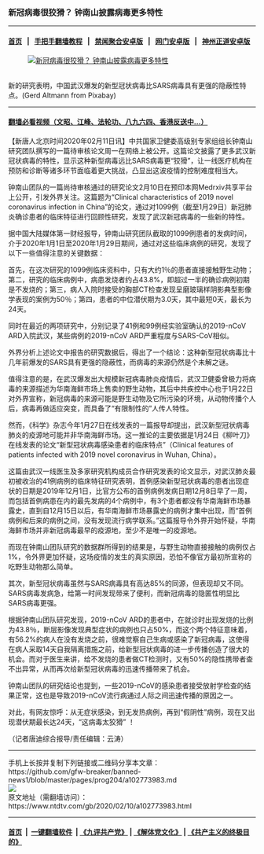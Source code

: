 ### 新冠病毒很狡猾？ 钟南山披露病毒更多特性
------------------------

#### [首页](https://github.com/gfw-breaker/banned-news1/blob/master/README.md) &nbsp;&nbsp;|&nbsp;&nbsp; [手把手翻墙教程](https://github.com/gfw-breaker/guides/wiki) &nbsp;&nbsp;|&nbsp;&nbsp; [禁闻聚合安卓版](https://github.com/gfw-breaker/bn-android) &nbsp;&nbsp;|&nbsp;&nbsp; [网门安卓版](https://github.com/oGate2/oGate) &nbsp;&nbsp;|&nbsp;&nbsp; [神州正道安卓版](https://github.com/SzzdOgate/update) 



<div><div class="featured_image">
 <a href="https://i.ntdtv.com/assets/uploads/2020/02/mouth-guard-4801623_1280.jpg" target="_blank">
  <figure>
   <img alt="新冠病毒很狡猾？ 钟南山披露病毒更多特性" src="https://i.ntdtv.com/assets/uploads/2020/02/mouth-guard-4801623_1280-800x450.jpg"/>
  </figure><br/>
 </a>
 <span class="caption">
  新的研究表明，中国武汉爆发的新型冠状病毒比SARS病毒具有更强的隐蔽性特点。(Gerd Altmann from Pixabay)
 </span>
</div>
</div><hr/>

#### [翻墙必看视频（文昭、江峰、法轮功、八九六四、香港反送中...）](https://github.com/gfw-breaker/banned-news1/blob/master/pages/link3.md)

<div><div class="post_content" itemprop="articleBody">
 <p>
  【新唐人北京时间2020年02月11日讯】中共国家卫健委高级别专家组组长钟南山研究团队撰写的一篇待审核论文周一在网络上被公开。这篇论文披露了更多武汉新冠状病毒的特性，显示这种新型病毒远比SARS病毒更“狡猾”，让一线医疗机构在预防和诊断等诸多环节面临着更大挑战，凸显出这波疫情的控制难度相当大。
 </p>
 <p>
  钟南山团队的一篇尚待审核通过的研究论文2月10日在预印本网Medrxiv共享平台上公开，引发外界关注。这篇题为“Clinical characteristics of 2019 novel coronavirus infection in China”的论文，通过对1099例（截至1月29日）新冠肺炎确诊患者的临床特征进行回顾性研究，发现了武汉新冠病毒的一些新的特性。
 </p>
 <p>
  据中国大陆媒体第一财经报导，钟南山研究团队截取的1099例患者的发病时间，介于2020年1月1日至2020年1月29日期间，通过对这些临床病例的研究，发现了以下一些值得注意的关键数据：
 </p>
 <p>
  首先，在这次研究的1099例临床资料中，只有大约1％的患者直接接触野生动物；第二，研究的临床病例中，病患发烧者约占43.8%，即超过一半的确诊病例初期是不发烧的；第三，病人入院时接受的胸部CT检查发现呈磨玻璃样阴影典型影像学表现的案例为50％；第四，患者的中位潜伏期为3.0天，其中最短0天，最长为24天。
 </p>
 <p>
  同时在最近的两项研究中，分别记录了41例和99例经实验室确认的2019-nCoV ARD入院武汉，某些病例的2019-nCoV ARD严重程度与SARS-CoV相似。
 </p>
 <p>
  外界分析上述论文中报告的研究数据后，得出了一个结论：这种新型冠状病毒比十几年前爆发的SARS具有更强的隐蔽性，而病毒的来源仍然是个未解之谜。
 </p>
 <p>
  值得注意的是，在武汉爆发出大规模新冠病毒肺炎疫情后，武汉卫健委曾极力将病毒的来源描述为华南海鲜市场上售卖的野生动物，其后中共疾控中心也于1月22日对外界宣称，新冠病毒的来源可能是野生动物及它所污染的环境，从动物传播个人后，病毒再做适应突变，而具备了“有限制性的”人传人特性。
 </p>
 <p>
  然而，《科学》杂志今年1月27日在线发表的一篇报导却提出，武汉新型冠状病毒肺炎的疫源地可能并非华南海鲜市场。这一推论的主要依据是1月24日《柳叶刀》在线发表的论文“新型冠状病毒感染患者的临床特点”（Clinical features of patients infected with 2019 novel coronavirus in Wuhan, China）。
 </p>
 <p>
  这篇由武汉一线医生及多家研究机构成员合作研究发表的论文显示，对武汉肺炎最初被收治的41例病例的临床特征研究表明，首例感染新型冠状病毒的患者出现症状的日期是2019年12月1日，比官方公布的首例病例发病日期12月8日早了一周，而包括首例病患在内的最先发病的4个病例中，有3个患者都没有华南海鲜市场暴露史，直到自12月15日以后，有华南海鲜市场暴露史的病例才集中出现，而“首例病例和后来的病例之间，没有发现流行病学联系。”这篇报导令外界开始怀疑，华南海鲜市场并非新冠病毒最早的疫源地，至少不是唯一的疫源地。
 </p>
 <p>
  而现在钟南山团队研究的数据群所得到的结果是，与野生动物直接接触的病例仅占1%，令外界更加怀疑，这场疫情的发生的真实原因，恐怕不像官方最初所宣称的吃野生动物那么简单。
 </p>
 <p>
  其次，新型冠状病毒虽然与SARS病毒具有高达85%的同源，但表现却又不同。SARS病毒发病急，给第一时间发现带来了便利，而新冠病毒的隐匿性明显比SARS病毒更强。
 </p>
 <p>
  根据钟南山团队研究发现，2019-nCoV ARD的患者中，在就诊时出现发烧的比例为43.8％，断层影像发现典型症状的病例也只占50%，而这个两个特征意味着，有56.2%的病人在没有发烧之前，很难觉察自己生病或感染了新冠病毒，这使得在病人采取14天自我隔离措施之前，给新型冠状病毒的进一步传播创造了很大的机会。而对于医生来讲，给不发烧的患者做CT检测时，又有50%的隐性携带者查不出异常，从而再次给新型冠状病毒的迅速传播带来了机会。
 </p>
 <p>
  钟南山团队的研究结论也提到，一些2019-nCoV的感染患者接受放射学检查的结果正常，这也是导致2019-nCoV流行病通过人际之间迅速传播的原因之一。
 </p>
 <p>
  对此，有网友惊呼：从无症状感染，到无发热病例，再到“假阴性”病例，现在又出现潜伏期最长达24天，“这病毒太狡猾” ！
 </p>
 <p>
  （记者唐迪综合报导/责任编辑：云涛）
 </p>
 <div class="single_ad">
 </div>
</div>
</div>
<hr/>
手机上长按并复制下列链接或二维码分享本文章：<br/>
https://github.com/gfw-breaker/banned-news1/blob/master/pages/prog204/a102773983.md <br/>
<a href='https://github.com/gfw-breaker/banned-news1/blob/master/pages/prog204/a102773983.md'><img src='https://github.com/gfw-breaker/banned-news1/blob/master/pages/prog204/a102773983.md.png'/></a> <br/>
原文地址（需翻墙访问）：https://www.ntdtv.com/gb/2020/02/10/a102773983.html


------------------------
#### [首页](https://github.com/gfw-breaker/banned-news1/blob/master/README.md) &nbsp;|&nbsp; [一键翻墙软件](https://github.com/gfw-breaker/nogfw/blob/master/README.md) &nbsp;| [《九评共产党》](https://github.com/gfw-breaker/9ping.md/blob/master/README.md#九评之一评共产党是什么) | [《解体党文化》](https://github.com/gfw-breaker/jtdwh.md/blob/master/README.md) | [《共产主义的终极目的》](https://github.com/gfw-breaker/gczydzjmd.md/blob/master/README.md)


<img src='http://gfw-breaker.win/banned-news/pages/prog204/a102773983.md' width='0px' height='0px'/>